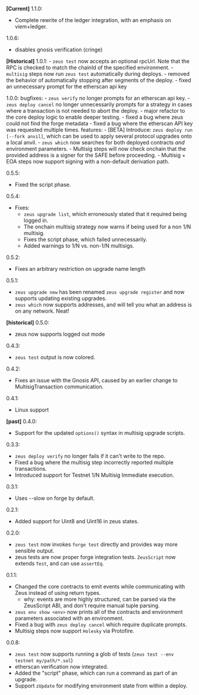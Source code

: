 
**[Current]** 
1.1.0:
- Complete rewrite of the ledger integration, with an emphasis on viem+ledger.

1.0.6:
- disables gnosis verification (cringe)

**[Historical]** 
1.0.1:
    - `zeus test` now accepts an optional rpcUrl. Note that the RPC is checked to match the chainId
      of the specified environment.
    - `multisig` steps now run `zeus test` automatically during deploys.
    - removed the behavior of automatically stopping after segments of the deploy.
    - fixed an unnecessary prompt for the etherscan api key
      
1.0.0:
    bugfixes:
        - `zeus verify` no longer prompts for an etherscan api key.
        - `zeus deploy cancel` no longer unnecessarily prompts for a strategy in cases where a transaction is not needed to abort the deploy.
        - major refactor to the core deploy logic to enable deeper testing.
        - fixed a bug where zeus could not find the forge metadata
        - fixed a bug where the etherscan API key was requested multiple times.
    features:
        - [BETA] Introduce: `zeus deploy run [--fork anvil]`, which can be used to apply several protocol upgrades onto a local anvil.
        - `zeus which` now searches for both deployed contracts _and_ environment parameters.
        - Multisig steps will now check onchain that the provided address is a signer for the SAFE before proceeding. 
        - Multisig + EOA steps now support signing with a non-default derivation path.

0.5.5:
- Fixed the script phase.

0.5.4:
- Fixes: 
    - `zeus upgrade list`, which erroneously stated that it required being logged in.
    - The onchain multisig strategy now warns if being used for a non 1/N multisig.
    - Fixes the script phase, which failed unnecessarily.
    - Added warnings to 1/N vs. non-1/N multisigs.

0.5.2:
- Fixes an arbitrary restriction on upgrade name length

0.5.1:
- `zeus upgrade new` has been renamed `zeus upgrade register` and now supports updating existing upgrades.
- `zeus which` now supports addresses, and will tell you what an address is on any network. Neat!

**[historical]**
0.5.0:
- zeus now supports logged out mode

0.4.3:
- `zeus test` output is now colored. 

0.4.2:
- Fixes an issue with the Gnosis API, caused by an earlier change to MultisigTransaction communication.

0.4.1:
- Linux support

**[past]**
0.4.0:
- Support for the updated `options()` syntax in multisig upgrade scripts.

0.3.3:
- `zeus deploy verify` no longer fails if it can't write to the repo.
- Fixed a bug where the multisig step incorrectly reported multiple transactions.
- Introduced support for Testnet 1/N Multisig Immediate execution.

0.3.1:
- Uses --slow on forge by default.

0.2.1:
- Added support for Uint8 and Uint16 in zeus states.

0.2.0:
- `zeus test` now invokes `forge test` directly and provides way more sensible output.
- zeus tests are now proper forge integration tests. `ZeusScript` now extends `Test`, and can use `assertEq`.

0.1.1:
- Changed the core contracts to emit events while communicating with Zeus instead of using return types.
    - why: events are more highly structured, can be parsed via the ZeusScript ABI, and don't require manual tuple parsing.
- `zeus env show <env>` now prints all of the contracts and environment parameters associated with an environment.
- Fixed a bug with `zeus deploy cancel` which require duplicate prompts.
- Multisig steps now support `Holesky` via Protofire.

0.0.8:
- `zeus test` now supports running a glob of tests (`zeus test --env testnet my/path/*.sol`)
- etherscan verification now integrated.
- Added the "script" phase, which can run a command as part of an upgrade.
- Support `zUpdate` for modifying environment state from within a deploy.